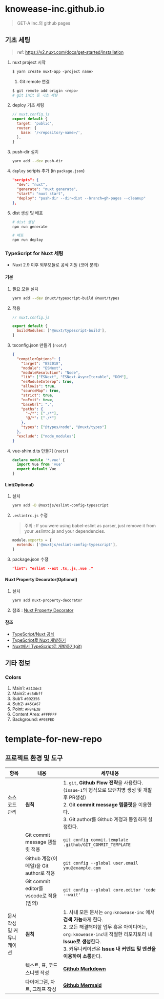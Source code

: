 # knowease-inc.github.io

> GET-A Inc.의 github pages

## 기초 세팅

> ref: https://v2.nuxt.com/docs/get-started/installation

1. nuxt project 시작
   ```bash
   $ yarn create nuxt-app <project name>
   ```
   1. Git remote 연결
   ```bash
   $ git remote add origin <repo>
   # git init 등 기초 세팅
   ```
1. deploy 기초 세팅
   ```javascript
   // nuxt.config.js
   export default {
     target: 'public',
     router: {
       base: '/<repository-name>/',
     },
   }
   ```
1. push-dir 설치
   ```bash
   yarn add --dev push-dir
   ```
1. `deploy` scripts 추가 (in `package.json`)
   ```json
   "scripts": {
     "dev": "nuxt",
     "generate": "nuxt generate",
     "start": "nuxt start",
     "deploy": "push-dir --dir=dist --branch=gh-pages --cleanup"
   },
   ```
1. dist 생성 및 배포

   ```bash
   # dist 생성
   npm run generate

   # 배포
   npm run deploy
   ```

### TypeScript for Nuxt 세팅

- Nuxt 2.9 이후 외부모듈로 공식 지원 (코어 분리)

#### 기본

1.  필요 모듈 설치
    ```bash
    yarn add --dev @nuxt/typescript-build @nuxt/types
    ```
1.  적용

    ```javascript
    // nuxt.config.js

    export default {
      buildModules: ['@nuxt/typescript-build'],
    }
    ```

1.  tsconfig.json 만들기 (`root/`)
    ```json
    {
      "compilerOptions": {
        "target": "ES2018",
        "module": "ESNext",
        "moduleResolution": "Node",
        "lib": ["ESNext", "ESNext.AsyncIterable", "DOM"],
        "esModuleInterop": true,
        "allowJs": true,
        "sourceMap": true,
        "strict": true,
        "noEmit": true,
        "baseUrl": ".",
        "paths": {
          "~/*": ["./*"],
          "@/*": ["./*"]
        },
        "types": ["@types/node", "@nuxt/types"]
      },
      "exclude": ["node_modules"]
    }
    ```
1.  vue-shim.d.ts 만들기 (`root/`)
    ```typescript
    declare module '*.vue' {
      import Vue from 'vue'
      export default Vue
    }
    ```

#### Lint(Optional)

1.  설치
    ```bash
    yarn add -D @nuxtjs/eslint-config-typescript
    ```
1.  `.eslintrc.js` 수정
    > 주의 : If you were using babel-eslint as parser, just remove it from your .eslintrc.js and your dependencies.
    ```javascript
    module.exports = {
      extends: ['@nuxtjs/eslint-config-typescript'],
    }
    ```
1.  package.json 수정
    ```json
    "lint": "eslint --ext .ts,.js,.vue ."
    ```

#### Nuxt Property Decorator(Optional)

1.  설치
    ```bash
    yarn add nuxt-property-decorator
    ```
2.  참조 : [Nuxt Property Decorator](https://github.com/nuxt-community/nuxt-property-decorator)

#### 참조

- [TypeScript/Nuxt 공식](https://typescript.nuxtjs.org/)
- [TypeScript로 Nuxt 개발하기](https://jhyeok.com/nuxt-with-typescript/)
- [Nuxt에서 TypeScript로 개발하기(git)](https://github.com/ChoDragon9/create-nuxt-ts)

## 기타 정보

### Colors

1. Main1: `#313de3`
2. Main2: `#c5dbff`
3. Sub1: `#092356`
4. Sub2: `#45CA67`
5. Point: `#F84E3B`
6. Content Area: `#FFFFFF`
7. Background: `#F0EFED`

# template-for-new-repo

## 프로젝트 환경 및 도구

| 항목                     | 내용                                    | 세부내용                                                                                                                                                                                                                                                |
| ------------------------ | --------------------------------------- | ------------------------------------------------------------------------------------------------------------------------------------------------------------------------------------------------------------------------------------------------------- |
| 소스코드 관리            | **원칙**                                | 1. `git`, **Github Flow 전략**을 사용한다.(`issue-1`의 형식으로 브랜치명 생성 및 개발후 PR생성)<br/>2. Git **commit message 템플릿**을 이용한다.<br/>3. Git author를 Github 계정과 동일하게 설정한다.                                                   |
|                          | Git commit message 템플릿 적용          | `git config commit.template .github/GIT_COMMIT_TEMPLATE`                                                                                                                                                                                                |
|                          | Github 계정(이메일)을 Git author로 적용 | `git config --global user.email you@example.com`                                                                                                                                                                                                        |
|                          | Git commit editor를 vscode로 적용(임의) | `git config --global core.editor 'code --wait'`                                                                                                                                                                                                         |
| 문서작성 및 커뮤니케이션 | **원칙**                                | 1. 사내 모든 문서는 `org:knowease-inc` 에서 **검색 가능**하게 한다.<br/>2. 모든 해결해야할 업무 혹은 아이디어는, `org:knowease-inc`내 적절한 리포지토리 내 **Issue로 생성**한다.<br/>3. 커뮤니케이션은 **Issue 내 커멘트 및 멘션을 이용하여 소통**한다. |
|                          | 텍스트, 표, 코드 스니펫 작성            | [**Github Markdown**](https://docs.github.com/ko/get-started/writing-on-github/getting-started-with-writing-and-formatting-on-github/basic-writing-and-formatting-syntax)                                                                               |
|                          | 다이어그램, 차트, 그래프 작성           | [**Github Mermaid**](https://docs.github.com/ko/get-started/writing-on-github/working-with-advanced-formatting/creating-diagrams)                                                                                                                       |
